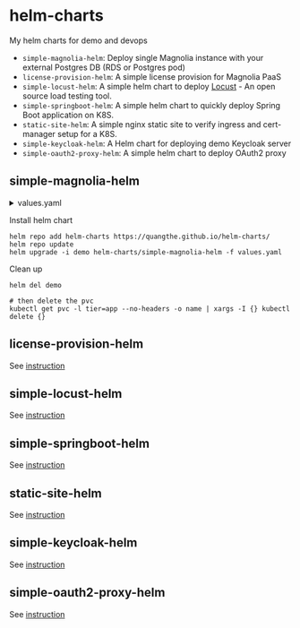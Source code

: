 # helm-charts

My helm charts for demo and devops

- `simple-magnolia-helm`: Deploy single Magnolia instance with your external Postgres DB (RDS or Postgres pod)
- `license-provision-helm`: A simple license provision for Magnolia PaaS
- `simple-locust-helm`: A simple helm chart to deploy [Locust](https://locust.io/) - An open source load testing tool.
- `simple-springboot-helm`: A simple helm chart to quickly deploy Spring Boot application on K8S.
- `static-site-helm`: A simple nginx static site to verify ingress and cert-manager setup for a K8S.
- `simple-keycloak-helm`: A Helm chart for deploying demo Keycloak server
- `simple-oauth2-proxy-helm`: A simple helm chart to deploy OAuth2 proxy

## simple-magnolia-helm

<details>
  <summary>values.yaml</summary>

  ```
  ingress:
    enabled: true
    className: "nginx"
    annotations:
      cert-manager.io/cluster-issuer: letsencrypt-prod
    hosts:
      - host: travel.demo.example.com
        paths:
          - path: /
            pathType: ImplementationSpecific
    tls:
      - secretName: travel-demo
        hosts:
          - travel.demo.example.com
  war:
    repository: pcloud/magnolia-travel-demo
    pullPolicy: IfNotPresent
    # Overrides the image tag whose default is the chart appVersion.
    tag: "latest"
  magnoliaMode: "author"
  resources:
    limits:
      cpu: 1500m
      memory: 2Gi
    requests:
      cpu: 500m
      memory: 2Gi
  db:
    host: acid-travel
    name: magnolia
    username: mgnl
    passwordFrom: "db-secret"
    passwordFromKey: password
  ```
</details>

Install helm chart

```
helm repo add helm-charts https://quangthe.github.io/helm-charts/
helm repo update
helm upgrade -i demo helm-charts/simple-magnolia-helm -f values.yaml
```

Clean up

```
helm del demo

# then delete the pvc
kubectl get pvc -l tier=app --no-headers -o name | xargs -I {} kubectl delete {}
```

## license-provision-helm

See [instruction](https://github.com/quangthe/helm-charts/tree/main/charts/license-provision-helm)

## simple-locust-helm

See [instruction](https://github.com/quangthe/helm-charts/tree/main/charts/simple-locust-helm)

## simple-springboot-helm

See [instruction](https://github.com/quangthe/helm-charts/tree/main/charts/simple-springboot-helm)

## static-site-helm

See [instruction](https://github.com/quangthe/helm-charts/tree/main/charts/static-site-helm)

## simple-keycloak-helm

See [instruction](https://github.com/quangthe/helm-charts/tree/main/charts/simple-keycloak-helm)

## simple-oauth2-proxy-helm

See [instruction](https://github.com/quangthe/helm-charts/tree/main/charts/simple-oauth2-proxy-helm)
